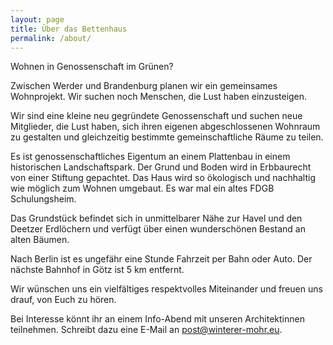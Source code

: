 ```yaml
---
layout: page
title: Über das Bettenhaus
permalink: /about/
---
```


Wohnen in Genossenschaft im Grünen?

Zwischen Werder und Brandenburg planen wir ein gemeinsames Wohnprojekt.
Wir suchen noch Menschen, die Lust haben einzusteigen.

Wir sind eine kleine neu gegründete Genossenschaft und suchen neue Mitglieder, die Lust haben, sich ihren eigenen abgeschlossenen Wohnraum zu gestalten und gleichzeitig bestimmte gemeinschaftliche Räume zu teilen.

Es ist genossenschaftliches Eigentum an einem Plattenbau in einem historischen Landschaftspark. Der Grund und Boden wird in Erbbaurecht von einer Stiftung gepachtet. Das Haus wird so ökologisch und nachhaltig wie möglich zum Wohnen umgebaut. Es war mal ein altes FDGB Schulungsheim.

Das Grundstück befindet sich in unmittelbarer Nähe zur Havel und den Deetzer Erdlöchern und verfügt über einen wunderschönen Bestand an alten Bäumen.

Nach Berlin ist es ungefähr eine Stunde Fahrzeit per Bahn oder Auto. Der nächste Bahnhof in Götz ist 5 km entfernt.

Wir wünschen uns ein vielfältiges respektvolles Miteinander und freuen uns drauf, von Euch zu hören.

Bei Interesse könnt ihr an einem Info-Abend mit unseren Architektinnen teilnehmen. Schreibt dazu eine E-Mail an <a href="mailto:post@winterer-mohr.eu">post@winterer-mohr.eu</a>.

<link rel="stylesheet" href="https://unpkg.com/leaflet@1.9.4/dist/leaflet.css" />
<script src="https://unpkg.com/leaflet@1.9.4/dist/leaflet.js"></script>

<div id="leaflet-map" style="height: 400px; width: 100%;"></div>
<script>
    var map = L.map('leaflet-map').setView([52.443955, 12.731357], 12); // Center map on coordinates

    L.tileLayer('https://{s}.tile.openstreetmap.org/{z}/{x}/{y}.png', {
        maxZoom: 19,
        attribution: '&copy; <a href="https://www.openstreetmap.org/copyright">OpenStreetMap</a> contributors'
    }).addTo(map);

    L.marker([52.443955, 12.731357]).addTo(map)
        .bindPopup('Willkommen in Götzerberge!')
        .openPopup();
</script>

